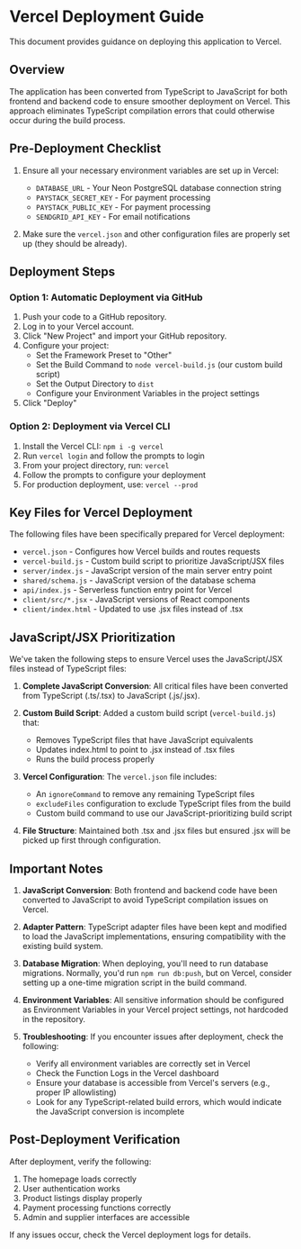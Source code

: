 # Vercel Deployment Guide

This document provides guidance on deploying this application to Vercel.

## Overview

The application has been converted from TypeScript to JavaScript for both frontend and backend code to ensure smoother deployment on Vercel. This approach eliminates TypeScript compilation errors that could otherwise occur during the build process.

## Pre-Deployment Checklist

1. Ensure all your necessary environment variables are set up in Vercel:
   - `DATABASE_URL` - Your Neon PostgreSQL database connection string
   - `PAYSTACK_SECRET_KEY` - For payment processing
   - `PAYSTACK_PUBLIC_KEY` - For payment processing
   - `SENDGRID_API_KEY` - For email notifications

2. Make sure the `vercel.json` and other configuration files are properly set up (they should be already).

## Deployment Steps

### Option 1: Automatic Deployment via GitHub

1. Push your code to a GitHub repository.
2. Log in to your Vercel account.
3. Click "New Project" and import your GitHub repository.
4. Configure your project:
   - Set the Framework Preset to "Other"
   - Set the Build Command to `node vercel-build.js` (our custom build script)
   - Set the Output Directory to `dist`
   - Configure your Environment Variables in the project settings
5. Click "Deploy"

### Option 2: Deployment via Vercel CLI

1. Install the Vercel CLI: `npm i -g vercel`
2. Run `vercel login` and follow the prompts to login
3. From your project directory, run: `vercel`
4. Follow the prompts to configure your deployment
5. For production deployment, use: `vercel --prod`

## Key Files for Vercel Deployment

The following files have been specifically prepared for Vercel deployment:

- `vercel.json` - Configures how Vercel builds and routes requests
- `vercel-build.js` - Custom build script to prioritize JavaScript/JSX files
- `server/index.js` - JavaScript version of the main server entry point
- `shared/schema.js` - JavaScript version of the database schema
- `api/index.js` - Serverless function entry point for Vercel
- `client/src/*.jsx` - JavaScript versions of React components
- `client/index.html` - Updated to use .jsx files instead of .tsx

## JavaScript/JSX Prioritization

We've taken the following steps to ensure Vercel uses the JavaScript/JSX files instead of TypeScript files:

1. **Complete JavaScript Conversion**: All critical files have been converted from TypeScript (.ts/.tsx) to JavaScript (.js/.jsx).

2. **Custom Build Script**: Added a custom build script (`vercel-build.js`) that:
   - Removes TypeScript files that have JavaScript equivalents
   - Updates index.html to point to .jsx instead of .tsx files
   - Runs the build process properly

3. **Vercel Configuration**: The `vercel.json` file includes:
   - An `ignoreCommand` to remove any remaining TypeScript files 
   - `excludeFiles` configuration to exclude TypeScript files from the build
   - Custom build command to use our JavaScript-prioritizing build script

4. **File Structure**: Maintained both .tsx and .jsx files but ensured .jsx will be picked up first through configuration.

## Important Notes

1. **JavaScript Conversion**: Both frontend and backend code have been converted to JavaScript to avoid TypeScript compilation issues on Vercel.

2. **Adapter Pattern**: TypeScript adapter files have been kept and modified to load the JavaScript implementations, ensuring compatibility with the existing build system.

3. **Database Migration**: When deploying, you'll need to run database migrations. Normally, you'd run `npm run db:push`, but on Vercel, consider setting up a one-time migration script in the build command.

4. **Environment Variables**: All sensitive information should be configured as Environment Variables in your Vercel project settings, not hardcoded in the repository.

5. **Troubleshooting**: If you encounter issues after deployment, check the following:
   - Verify all environment variables are correctly set in Vercel
   - Check the Function Logs in the Vercel dashboard
   - Ensure your database is accessible from Vercel's servers (e.g., proper IP allowlisting)
   - Look for any TypeScript-related build errors, which would indicate the JavaScript conversion is incomplete

## Post-Deployment Verification

After deployment, verify the following:

1. The homepage loads correctly
2. User authentication works
3. Product listings display properly
4. Payment processing functions correctly
5. Admin and supplier interfaces are accessible

If any issues occur, check the Vercel deployment logs for details.